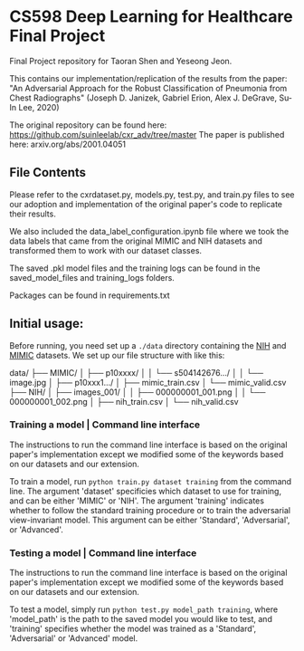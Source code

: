 # CS598 Deep Learning for Healthcare Final Project

Final Project repository for Taoran Shen and Yeseong Jeon.

This contains our implementation/replication of the results from the paper: "An Adversarial Approach for the Robust Classification of Pneumonia from Chest Radiographs" (Joseph D. Janizek, Gabriel Erion, Alex J. DeGrave, Su-In Lee, 2020) 

The original repository can be found here: https://github.com/suinleelab/cxr_adv/tree/master 
The paper is published here: arxiv.org/abs/2001.04051

## File Contents

Please refer to the cxrdataset.py, models.py, test.py, and train.py files to see our adoption and implementation of the original paper's code to replicate their results.

We also included the data_label_configuration.ipynb file where we took the data labels that came from the original MIMIC and NIH datasets and transformed them to work with our dataset classes.

The saved .pkl model files and the training logs can be found in the saved_model_files and training_logs folders.

Packages can be found in requirements.txt

## Initial usage:

Before running, you need set up a `./data` directory containing the [NIH](https://www.kaggle.com/datasets/nih-chest-xrays/data?select=Data_Entry_2017.csv) and [MIMIC](https://physionet.org/content/mimic-cxr-jpg/2.0.0/) datasets. We set up our file structure with like this:

data/
├── MIMIC/
│   ├── p10xxxx/
│   │   └── s504142676.../
│   │       └── image.jpg
│   ├── p10xxx1.../
│   ├── mimic_train.csv
│   └── mimic_valid.csv
├── NIH/
│   ├── images_001/
│   │   ├── 000000001_001.png
│   │   └── 000000001_002.png
│   ├── nih_train.csv
│   └── nih_valid.csv

### Training a model | Command line interface
The instructions to run the command line interface is based on the original paper's implementation except we modified some of the keywords based on our datasets and our extension.

To train a model, run `python train.py dataset training` from the command line. The argument 'dataset' specificies which dataset to use for training, and can be either 'MIMIC' or 'NIH'. The argument 'training' indicates whether to follow the standard training procedure or to train the adversarial view-invariant model. This argument can be either 'Standard', 'Adversarial', or 'Advanced'. 

### Testing a model | Command line interface

The instructions to run the command line interface is based on the original paper's implementation except we modified some of the keywords based on our datasets and our extension.

To test a model, simply run `python test.py model_path training`, where 'model_path' is the path to the saved model you would like to test, and 'training' specifies whether the model was trained as a 'Standard', 'Adversarial' or 'Advanced' model.